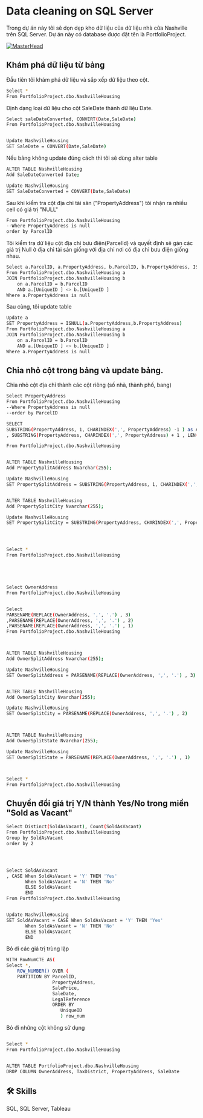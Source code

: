 
# Data cleaning on SQL Server

Trong dự án này tôi sẽ dọn dẹp kho dữ liệu của dữ liệu nhà cửa Nashville trên SQL Server. Dự án này có database được đặt tên là PortfolioProject.

[![MasterHead](https://cdn.dribbble.com/users/127211/screenshots/1635050/house-animation-lag.gif)](https://rishavchanda.io)


## Khám phá dữ liệu từ bảng

Đầu tiên tôi khám phá dữ liệu và sắp xếp dữ liệu theo cột.

```bash
Select *
From PortfolioProject.dbo.NashvilleHousing
```


Định dạng loại dữ liệu cho cột SaleDate thành dữ liệu Date.

```bash
Select saleDateConverted, CONVERT(Date,SaleDate)
From PortfolioProject.dbo.NashvilleHousing


Update NashvilleHousing
SET SaleDate = CONVERT(Date,SaleDate)
```
Nếu bảng không update đúng cách thì tôi sẽ dùng alter table

```bash
ALTER TABLE NashvilleHousing
Add SaleDateConverted Date;

Update NashvilleHousing
SET SaleDateConverted = CONVERT(Date,SaleDate)

```
Sau khi kiểm tra cột địa chỉ tài sản ("PropertyAddress") tôi nhận ra nhiều cell có giá trị "NULL"  
```bash
From PortfolioProject.dbo.NashvilleHousing
--Where PropertyAddress is null
order by ParcelID
```
Tôi kiểm tra dữ liệu cột địa chỉ bưu điện(ParcelId) và quyết định sẽ gán các giá trị Null ở địa chỉ tài sản giống với địa chỉ nơi có địa chỉ bưu điện giống nhau.
```bash
Select a.ParcelID, a.PropertyAddress, b.ParcelID, b.PropertyAddress, ISNULL(a.PropertyAddress,b.PropertyAddress)
From PortfolioProject.dbo.NashvilleHousing a
JOIN PortfolioProject.dbo.NashvilleHousing b
	on a.ParcelID = b.ParcelID
	AND a.[UniqueID ] <> b.[UniqueID ]
Where a.PropertyAddress is null
```
Sau cùng, tôi update table
```bash
Update a
SET PropertyAddress = ISNULL(a.PropertyAddress,b.PropertyAddress)
From PortfolioProject.dbo.NashvilleHousing a
JOIN PortfolioProject.dbo.NashvilleHousing b
	on a.ParcelID = b.ParcelID
	AND a.[UniqueID ] <> b.[UniqueID ]
Where a.PropertyAddress is null

```
## Chia nhỏ cột trong bảng và update bảng.
Chia nhỏ cột địa chỉ thành các cột riêng (số nhà, thành phố, bang)
```bash
Select PropertyAddress
From PortfolioProject.dbo.NashvilleHousing
--Where PropertyAddress is null
--order by ParcelID

SELECT
SUBSTRING(PropertyAddress, 1, CHARINDEX(',', PropertyAddress) -1 ) as Address
, SUBSTRING(PropertyAddress, CHARINDEX(',', PropertyAddress) + 1 , LEN(PropertyAddress)) as Address

From PortfolioProject.dbo.NashvilleHousing


ALTER TABLE NashvilleHousing
Add PropertySplitAddress Nvarchar(255);

Update NashvilleHousing
SET PropertySplitAddress = SUBSTRING(PropertyAddress, 1, CHARINDEX(',', PropertyAddress) -1 )


ALTER TABLE NashvilleHousing
Add PropertySplitCity Nvarchar(255);

Update NashvilleHousing
SET PropertySplitCity = SUBSTRING(PropertyAddress, CHARINDEX(',', PropertyAddress) + 1 , LEN(PropertyAddress))




Select *
From PortfolioProject.dbo.NashvilleHousing





Select OwnerAddress
From PortfolioProject.dbo.NashvilleHousing


Select
PARSENAME(REPLACE(OwnerAddress, ',', '.') , 3)
,PARSENAME(REPLACE(OwnerAddress, ',', '.') , 2)
,PARSENAME(REPLACE(OwnerAddress, ',', '.') , 1)
From PortfolioProject.dbo.NashvilleHousing



ALTER TABLE NashvilleHousing
Add OwnerSplitAddress Nvarchar(255);

Update NashvilleHousing
SET OwnerSplitAddress = PARSENAME(REPLACE(OwnerAddress, ',', '.') , 3)


ALTER TABLE NashvilleHousing
Add OwnerSplitCity Nvarchar(255);

Update NashvilleHousing
SET OwnerSplitCity = PARSENAME(REPLACE(OwnerAddress, ',', '.') , 2)



ALTER TABLE NashvilleHousing
Add OwnerSplitState Nvarchar(255);

Update NashvilleHousing
SET OwnerSplitState = PARSENAME(REPLACE(OwnerAddress, ',', '.') , 1)



Select *
From PortfolioProject.dbo.NashvilleHousing
```
## Chuyển đổi giá trị Y/N thành Yes/No trong miền "Sold as Vacant" 
```bash
Select Distinct(SoldAsVacant), Count(SoldAsVacant)
From PortfolioProject.dbo.NashvilleHousing
Group by SoldAsVacant
order by 2




Select SoldAsVacant
, CASE When SoldAsVacant = 'Y' THEN 'Yes'
	   When SoldAsVacant = 'N' THEN 'No'
	   ELSE SoldAsVacant
	   END
From PortfolioProject.dbo.NashvilleHousing


Update NashvilleHousing
SET SoldAsVacant = CASE When SoldAsVacant = 'Y' THEN 'Yes'
	   When SoldAsVacant = 'N' THEN 'No'
	   ELSE SoldAsVacant
	   END

```
Bỏ đi các giá trị trùng lặp
```bash
WITH RowNumCTE AS(
Select *,
	ROW_NUMBER() OVER (
	PARTITION BY ParcelID,
				 PropertyAddress,
				 SalePrice,
				 SaleDate,
				 LegalReference
				 ORDER BY
					UniqueID
					) row_num
```
Bỏ đi những cột không sử dụng  
```bash

Select *
From PortfolioProject.dbo.NashvilleHousing


ALTER TABLE PortfolioProject.dbo.NashvilleHousing
DROP COLUMN OwnerAddress, TaxDistrict, PropertyAddress, SaleDate
```

## 🛠 Skills
SQL, SQL Server, Tableau

